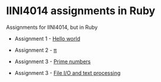 # IINI4014 assignments in Ruby
Assignments for IINI4014, but in Ruby

* Assignment 1 - [Hello world](/oving1)

* Assignment 2 - [π](/oving2)

* Assignment 3 - [Prime numbers](/oving3)

* Assignment 3 - [File I/O and text processing](/oving5)
